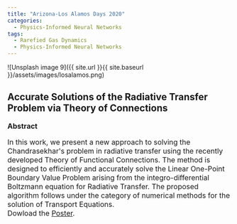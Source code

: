 ```yaml
---
title: "Arizona-Los Alamos Days 2020"
categories:
  - Physics-Informed Neural Networks
tags:
  - Rarefied Gas Dynamics
  - Physics-Informed Neural Networks
---
```




![Unsplash image 9]({{ site.url }}{{ site.baseurl }}/assets/images/losalamos.png)


<h2>
Accurate Solutions of the Radiative Transfer Problem via Theory of Connections
</h2>

<font size="3">

<strong>Abstract</strong>

In this work, we present a new approach to solving the Chandrasekhar's problem in radiative transfer using the recently developed Theory of Functional Connections. The method is designed to efficiently and accurately solve the Linear One-Point Boundary Value Problem arising from the integro-differential Boltzmann equation for Radiative Transfer. The proposed algorithm follows under the category of numerical methods for the solution of Transport Equations.
</br>
Dowload the <a href="/assets/images/Mario_LosAlamos_poster.pdf">Poster</a>.

</font>


